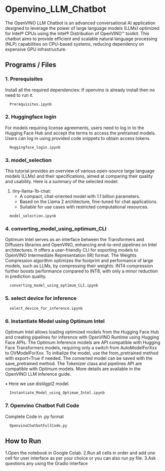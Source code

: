 
# Openvino_LLM_Chatbot

The OpenVINO LLM Chatbot is an advanced conversational AI application designed to leverage the power of large language models (LLMs) optimized for Intel® CPUs using the Intel® Distribution of OpenVINO™ toolkit. This chatbot aims to provide efficient and scalable natural language processing (NLP) capabilities on CPU-based systems, reducing dependency on expensive GPU infrastructure.




## Programs / Files

### 1. Prerequisites

Install all the required dependencies:
If openvino is already install then no need to run it.


```bash
  Prerequisites.ipynb
```

### 2. Huggingface login

For models requiring license agreements, users need to log in to the Hugging Face Hub and accept the terms to access the pretrained models. Users can log in using provided code snippets to obtain access tokens.


```bash
  Huggingface_login.ipynb
```

### 3. model_selection

This tutorial provides an overview of various open-source large language models (LLMs) and their specifications, aimed at comparing their quality and usability. Here is a summary of the selected model:
1. tiny-llama-1b-chat:
   - A compact, chat-oriented model with 1.1 billion parameters.
   - Based on the Llama 2 architecture, fine-tuned for chat applications.
   - Suitable for use cases with restricted computational resources.

```bash
  model_selection.ipynb
```

### 4. converting_model_using_optimum_CLI

Optimum Intel serves as an interface between the  Transformers and Diffusers libraries and OpenVINO, enhancing end-to-end pipelines on Intel architectures. It offers a user-friendly CLI for exporting models to OpenVINO Intermediate Representation (IR) format. The Weights Compression algorithm optimizes the footprint and performance of large models, such as LLMs, by compressing their weights. INT4 compression further boosts performance compared to INT8, with only a minor reduction in prediction quality.


```bash
  converting_model_using_optimum_CLI.ipynb
```

### 5. select device for inference



```bash
  select_device_for_inference.ipynb
```

### 6. Instantiate Model using Optimum Intel
Optimum Intel allows loading optimized models from the Hugging Face Hub and creating pipelines for inference with OpenVINO Runtime using Hugging Face APIs. The Optimum Inference models are API compatible with Hugging Face Transformers models, requiring only a switch from AutoModelForXxx to OVModelForXxx. To initialize the model, use the from_pretrained method with export=True if needed. The converted model can be saved with the save_pretrained method. The Tokenizer class and pipelines API are compatible with Optimum models. More details are available in the OpenVINO LLM inference guide.

•	Here we use distilgpt2 model.



```bash
  Instantiate_Model_using_Optimum_Intel.ipynb
```

### 7. Openvino Chatbot Full Code

Complete Code in .py format

```bash
  OpenvinoChatbotFullCode.py
```

## How to Run
1.Open the notebook in Google Colab.
2.Run all cells in order and add one cell for user interface as per your choice or you can also run py file.
3.Ask questions any using the Gradio interface
